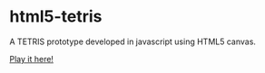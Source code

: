 # html5-tetris

A TETRIS prototype developed in javascript using HTML5 canvas.

[Play it here!](https://adriwicked.github.io/tetris-js/)

